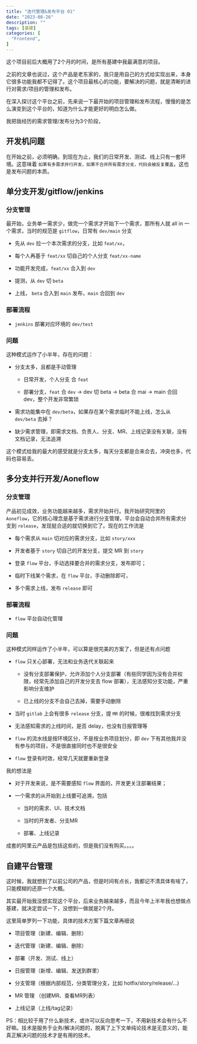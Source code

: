 ```yaml
---
title: "迭代管理&发布平台 01"
date: "2023-08-26"
description: ""
tags: [基建]
categories: [
  "Frontend",
]
---
```



这个项目前后大概用了2个月的时间，是所有基建中我最满意的项目。

<!--more-->

之前的文章也说过，这个产品是老东家的，我只是用自己的方式给实现出来，本身它很多功能我都不记得了。这个项目最核心的功能，要解决的问题，就是清晰的进行对需求/项目的管理和发布。

在深入探讨这个平台之前，先来说一下最开始的项目管理和发布流程，慢慢的是怎么演变到这个平台的，知道为什么才能更好的明白怎么做。


我把我经历的需求管理/发布分为3个阶段，


## 开发机问题

在开始之前，必须明确，到现在为止，我们的日常开发、测试、线上只有一套环境。这意味着 `如果有多需求并行开发，如果不合并所有需求分支，代码会被反复覆盖`，这也是发布问题的本质。


## 单分支开发/gitflow/jenkins

### 分支管理

最开始，业务单一需求少，做完一个需求才开始下一个需求，那所有人就 all in 一个需求，当时的规范是 `gitflow`，日常有 `dev/main` 分支

- 先从 `dev` 拉一个本次需求的分支，比如 `feat/xx`，

- 每个人再基于 `feat/xx` 切自己的个人分支 `feat/xx-name`

- 功能开发完成，`feat/xx` 合入到 `dev`

- 提测，从 `dev` 切 `beta`

- 上线， `beta` 合入到 `main` 发布，`main` 合回到 `dev`


### 部署流程

- `jenkins` 部署对应环境的 `dev/test`

### 问题

这种模式运作了小半年，存在的问题：

- 分支太多，且都是手动管理
  - 日常开发，个人分支 合 `feat`
  
  - 部署分支，`feat` 合 `dev` -> dev 切 beta -> beta 合 mai -> main 合回 dev，整个开发非常繁琐

- 需求功能集中在 `dev/beta`，如果存在某个需求临时不能上线，怎么从 `dev/beta` 去掉？

- 缺少需求管理，即需求文档、负责人、分支、MR、上线记录没有关联，没有文档记录，无法追溯


这个模式给我的最大的感受就是分支太多，每天分支都是合来合去，冲突也多，代码也容易丢。


## 多分支并行开发/Aoneflow

### 分支管理

产品初见成效，业务功能越来越多，需求开始并行。我开始研究阿里的 `Aoneflow`，它的核心理念是基于需求进行分支管理，平台会自动合并所有需求分支到 `release`，发现挺合适的就切换到它了。现在的工作流是


- 每个需求从 `main` 切对应的需求分支，比如 `story/xxx`

- 开发者基于 `story` 切自己的开发分支，提交 MR 到 `story`

- 登录 `flow` 平台，手动选择要合并的需求分支，发布即可；

- 临时下线某个需求，在 `flow` 平台，手动删除即可，

- 多个需求上线，发布 `release` 即可

### 部署流程

- `flow` 平台自动化管理


### 问题

这种模式同样运作了小半年，可以算是很完美的方案了，但是还有点问题

- `flow` 只关心部署，无法和业务迭代关联起来

  - 没有分支部署保护，允许添加个人分支部署（有些同学因为没有合并权限，经常先添加自己的开发分支去 flow 部署），无法感知分支功能，严重影响分支维护
  
  - 已上线的分支不会自己去掉，需要手动删除
  

- 当时 `gitlab` 上会有很多 `release` 分支，提 `MR` 的时候，很难找到需求分支

- 无法感知需求的上线时间，是否 delay，也没有日报管理等

- `flow` 的流水线是按环境区分，不是按业务项目划分，即 `dev` 下有其他我并没有参与的项目，不是很直接同时也不是很安全

- `flow` 登录有时效，经常几天就要重新登录


我的想法是

- 对于开发来说，是不需要感知 `flow` 界面的，开发更关注部署结果；

- 一个需求的从开始到上线要可追溯，包括
  
  - 当时的需求、UI、技术文档
  
  - 当时的开发者、分支MR
  
  - 部署、上线记录


成套的阿里云产品是包括这些的，但是我们没有购买。。。。


## 自建平台管理

这时候，我就想到了以前公司的产品，但是时间有点长，我都记不清具体有啥了，只能模糊的还原一个大概。

其实最开始我没想实现这个平台，后来业务越来越多，而且今年上半年我也想做点基建，就决定尝试一下，没想到一做就是2个月。

这里简单罗列一下功能，具体的技术方案下篇文章再细说

- 项目管理（新建、编辑、删除）

- 迭代管理（新建、编辑、删除）

- 部署（开发、测试、线上）

- 日报管理（新增、编辑、发送到群里）

- 分支管理（根据内部规范，分类管理分支，比如 hotfix/story/release/...)

- MR 管理 （创建MR、查看MR列表）

- 上线记录（上线/tag记录）


PS：相比较于用了什么新技术，或许可以反向思考一下，不用新技术会有什么不好嘛。技术是服务于业务/解决问题的，脱离了上下文单纯论技术是无意义的，能真正解决问题的技术才是有用的技术。